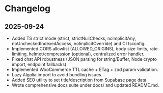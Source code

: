 # Changelog

## 2025-09-24
- Added TS strict mode (strict, strictNullChecks, noImplicitAny, noUncheckedIndexedAccess, noImplicitOverride) and CI tsconfig.
- Implemented CORS allowlist (ALLOWED_ORIGINS), body size limits, rate limiting, helmet/compression (optional), centralized error handler.
- Fixed chat API robustness (JSON parsing for string/Buffer, Node crypto import, endpoint fallbacks).
- Implemented WooCommerce TTL cache + ETag + zod param validation.
- Lazy Algolia import to avoid bundling issues.
- Added SEO utility to set title/description from Supabase page data.
- Wrote comprehensive docs suite under docs/ and updated README.md.
